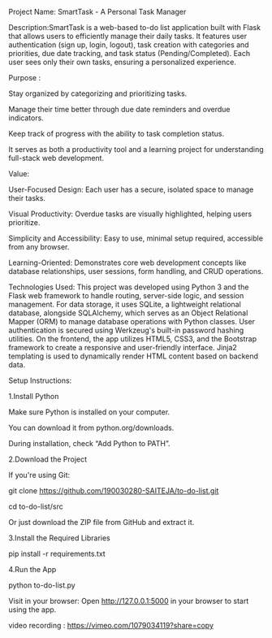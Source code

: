 Project Name: SmartTask - A Personal Task Manager

Description:SmartTask is a web-based to-do list application built with Flask that allows users to efficiently manage their daily tasks. It features user authentication (sign up, login, logout), task creation with categories and priorities, due date tracking, and task status  (Pending/Completed). Each user sees only their own tasks, ensuring a personalized experience.

Purpose : 

Stay organized by categorizing and prioritizing tasks.

Manage their time better through due date reminders and overdue indicators.

Keep track of progress with the ability to task completion status.

It serves as both a productivity tool and a learning project for understanding full-stack web development.

Value: 

User-Focused Design: Each user has a secure, isolated space to manage their tasks.

Visual Productivity: Overdue tasks are visually highlighted, helping users prioritize.

Simplicity and Accessibility: Easy to use, minimal setup required, accessible from any browser.

Learning-Oriented: Demonstrates core web development concepts like database relationships, user sessions, form handling, and CRUD operations.



Technologies Used: This project was developed using Python 3 and the Flask web framework to handle routing, server-side logic, and session management. For data storage, it uses SQLite, a lightweight relational database, alongside SQLAlchemy, which serves as an Object Relational Mapper (ORM) to manage database operations with Python classes. User authentication is secured using Werkzeug's built-in password hashing utilities. On the frontend, the app utilizes HTML5, CSS3, and the Bootstrap framework to create a responsive and user-friendly interface. Jinja2 templating is used to dynamically render HTML content based on backend data.

Setup Instructions: 

1.Install Python

Make sure Python is installed on your computer.

You can download it from python.org/downloads.

During installation, check “Add Python to PATH”.

2.Download the Project

If you're using Git:

git clone https://github.com/190030280-SAITEJA/to-do-list.git

cd to-do-list/src

Or just download the ZIP file from GitHub and extract it.

 3.Install the Required Libraries
 
 pip install -r requirements.txt

 4.Run the App

 python to-do-list.py

Visit in your browser:
Open http://127.0.0.1:5000 in your browser to start using the app.

video recording : https://vimeo.com/1079034119?share=copy
